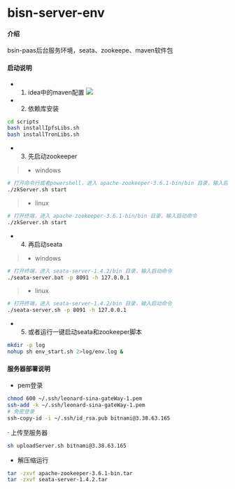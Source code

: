 # bisn-server-env

#### 介绍
bsin-paas后台服务环境，seata、zookeepe、maven软件包



#### 启动说明
- 1.  idea中的maven配置
      ![](doc/maven_config.png)

- 2. 依赖库安装
~~~bash
cd scripts
bash installIpfsLibs.sh
bash installTronLibs.sh
~~~

- 3.  先启动zookeeper
>* windows
~~~bash
# 打开命令行或者powershell，进入 apache-zookeeper-3.6.1-bin/bin 目录，输入启动命令
./zkServer.sh start   
~~~

>* linux
~~~bash
# 打开终端，进入 apache-zookeeper-3.6.1-bin/bin 目录，输入启动命令
./zkServer.sh start   
~~~


- 4.  再启动seata
>* windows
~~~bash
# 打开终端，进入 seata-server-1.4.2/bin 目录，输入启动命令
./seata-server.bat -p 8091 -h 127.0.0.1
~~~

>* linux
~~~bash
# 打开终端，进入 seata-server-1.4.2/bin 目录，输入启动命令
./seata-server.sh -p 8091 -h 127.0.0.1

~~~



- 5.  或者运行一键启动seata和zookeeper脚本
~~~bash
mkdir -p log
nohup sh env_start.sh 2>log/env.log &
~~~

#### 服务器部署说明

- pem登录
~~~bash
chmod 600 ~/.ssh/leonard-sina-gateWay-1.pem
ssh-add -k ~/.ssh/leonard-sina-gateWay-1.pem
# 免密登录
ssh-copy-id -i ~/.ssh/id_rsa.pub bitnami@3.38.63.165
~~~




· 上传至服务器
~~~bash
sh uploadServer.sh bitnami@3.38.63.165
~~~
- 解压缩运行
~~~bash
tar -zxvf apache-zookeeper-3.6.1-bin.tar
tar -zxvf seata-server-1.4.2.tar
~~~




